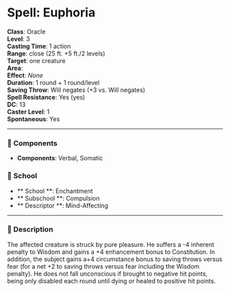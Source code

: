 
# Spell: Euphoria
**Class**: Oracle  
**Level**: 3  
**Casting Time**: 1 action  
**Range**: close (25 ft. +5 ft./2 levels)  
**Target**: one creature  
**Area**:   
**Effect**: _None_  
**Duration**: 1 round + 1 round/level  
**Saving Throw**: Will negates (+3 vs. Will negates)  
**Spell Resistance**: Yes (yes)  
**DC**: 13  
**Caster Level**: 1  
**Spontaneous**: Yes

---

### 🔮 Components
- **Components**: Verbal, Somatic

### 🏫 School
- ** School **: Enchantment
- ** Subschool **: Compulsion
- ** Descriptor **: Mind-Affecting
---

### 📜 Description
The affected creature is struck by pure pleasure. He suffers a -4 inherent penalty to Wisdom and gains a +4 enhancement bonus to Constitution. In addition, the subject gains a+4 circumstance bonus to saving throws versus fear (for a net +2 to saving throws versus fear including the Wisdom penalty). He does not fall unconscious if brought to negative hit points, being only disabled each round until dying or healed to positive hit points.
